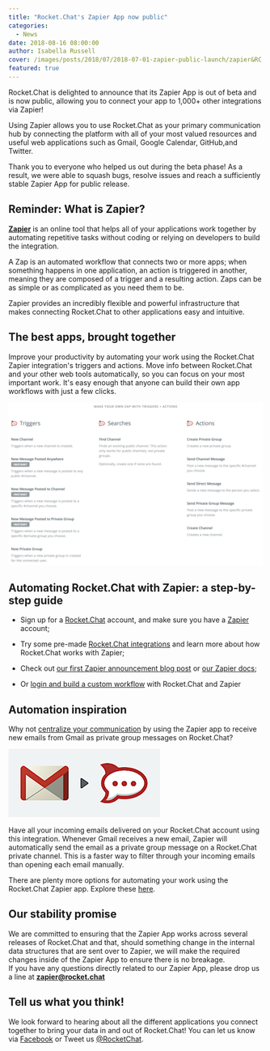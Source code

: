 ```yaml
---
title: "Rocket.Chat's Zapier App now public"
categories:
  - News
date: 2018-08-16 08:00:00
author: Isabella Russell
cover: /images/posts/2018/07/2018-07-01-zapier-public-launch/zapier&RC.png
featured: true
---
```



Rocket.Chat is delighted to announce that its Zapier App is out of beta and is now public, allowing you to connect your app to 1,000+ other integrations via Zapier!

Using Zapier allows you to use Rocket.Chat as your primary communication hub by connecting the platform with all of your most valued resources and useful web applications such as Gmail, Google Calendar, GitHub,and Twitter.

Thank you to everyone who helped us out during the beta phase! As a result, we were able to squash bugs, resolve issues and reach a sufficiently stable Zapier App for public release.

## Reminder: What is Zapier?

[<strong>Zapier</strong>](https://zapier.com/apps/rocketchat/integrations) is an online tool that helps all of your applications work together by automating repetitive tasks without coding or relying on developers to build the integration.

A Zap is an automated workflow that connects two or more apps; when something happens in one application, an action is triggered in another, meaning they are composed of a trigger and a resulting action. Zaps can be as simple or as complicated as you need them to be.

Zapier provides an incredibly flexible and powerful infrastructure that makes connecting Rocket.Chat to other applications easy and intuitive.

## The best apps, brought together

Improve your productivity by automating your work using the Rocket.Chat Zapier integration's triggers and actions. Move info between Rocket.Chat and your other web tools automatically, so you can focus on your most important work. It's easy enough that anyone can build their own app workflows with just a few clicks.

![triggers and actions](/images/posts/2018/07/2018-07-01-zapier-public-launch/zaps-triggers-actions.jpg)


## Automating Rocket.Chat with Zapier: a step-by-step guide


- Sign up for a [Rocket.Chat](https://rocket.chat) account, and make sure you have a [Zapier](https://zapier.com/sign-up/) account;

- Try some pre-made [Rocket.Chat integrations](https://zapier.com/apps/RocketChat/integrations) and learn more about how Rocket.Chat works with Zapier;

- Check out [our first Zapier announcement blog post](https://rocketchat.github.io/2017/05/24/announcing-zapier-integration/) or [our Zapier docs](https://rocket.chat/docs/administrator-guides/integrations/zapier/using-zaps/);

- Or [login and build a custom workflow](https://zapier.com/app/editor/) with Rocket.Chat and Zapier

## Automation inspiration

Why not [centralize your communication](https://zapier.com/apps/gmail/integrations/rocketchat/19164/receiving-important-emails-from-gmail-on-rocketchat) by using the Zapier app to receive new emails from Gmail as private group messages on Rocket.Chat?

![gmail x rocket.chat with Zapier](/images/posts/2018/07/2018-07-01-zapier-public-launch/gmail-rc.png)

Have all your incoming emails delivered on your Rocket.Chat account using this integration. Whenever Gmail receives a new email, Zapier will automatically send the email as a private group message on a Rocket.Chat private channel. This is a faster way to filter through your incoming emails than opening each email manually.

There are plenty more options for automating your work using the Rocket.Chat Zapier app. Explore these [here](https://zapier.com/apps/rocketchat/integrations).

## Our stability promise

We are committed to ensuring that the Zapier App works across several releases of Rocket.Chat and that, should something change in the internal data structures that are sent over to Zapier, we will make the required changes inside of the Zapier App to ensure there is no breakage. <br/> If you have any questions directly related to our Zapier App, please drop us a line at <strong>zapier@rocket.chat</strong>

## Tell us what you think!

We look forward to hearing about all the different applications you connect together to bring your data in and out of Rocket.Chat! You can let us know via [Facebook](https://www.facebook.com/RocketChatApp/) or Tweet us [@RocketChat](https://twitter.com/RocketChat).


